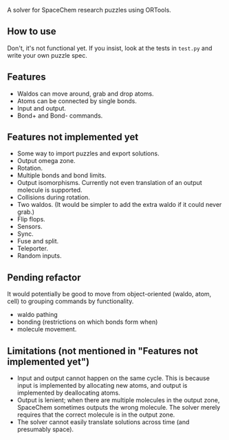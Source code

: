 
A solver for SpaceChem research puzzles using ORTools.

## How to use

Don't, it's not functional yet. If you insist, look at the tests in `test.py` and write your own puzzle spec.

## Features

- Waldos can move around, grab and drop atoms.
- Atoms can be connected by single bonds.
- Input and output.
- Bond+ and Bond- commands.

## Features not implemented yet

- Some way to import puzzles and export solutions.
- Output omega zone.
- Rotation.
- Multiple bonds and bond limits.
- Output isomorphisms. Currently not even translation of an output molecule is supported.
- Collisions during rotation.
- Two waldos. (It would be simpler to add the extra waldo if it could never grab.)
- Flip flops.
- Sensors.
- Sync.
- Fuse and split.
- Teleporter.
- Random inputs.

## Pending refactor

It would potentially be good to move from object-oriented (waldo, atom, cell) to grouping commands by functionality.
 - waldo pathing
 - bonding (restrictions on which bonds form when)
 - molecule movement.

## Limitations (not mentioned in "Features not implemented yet")

- Input and output cannot happen on the same cycle. This is because input is implemented by allocating new atoms, and output is implemented by deallocating atoms.
- Output is lenient; when there are multiple molecules in the output zone, SpaceChem sometimes outputs the wrong molecule. The solver merely requires that the correct molecule is in the output zone.
- The solver cannot easily translate solutions across time (and presumably space).